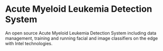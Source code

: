 # Acute Myeloid Leukemia Detection System
An open source Acute Myeloid Leukemia Detection System including data management, training and running facial and image classifiers on the edge with Intel technologies.